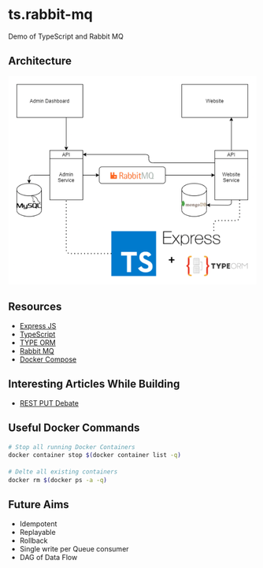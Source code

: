 # ts.rabbit-mq
Demo of TypeScript and Rabbit MQ

## Architecture

![arch](./docs/arch.png)

## Resources

- [Express JS](https://expressjs.com/)
- [TypeScript](https://www.typescriptlang.org/)
- [TYPE ORM](https://typeorm.io/#/)
- [Rabbit MQ](https://www.rabbitmq.com/)
- [Docker Compose](https://docs.docker.com/compose/)

## Interesting Articles While Building

- [REST PUT Debate](https://stackoverflow.com/questions/630453/put-vs-post-in-rest)

## Useful Docker Commands

```sh
# Stop all running Docker Containers
docker container stop $(docker container list -q)

# Delte all existing containers
docker rm $(docker ps -a -q)
```

## Future Aims
- Idempotent
- Replayable
- Rollback
- Single write per Queue consumer
- DAG of Data Flow
